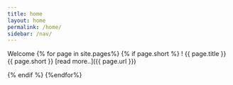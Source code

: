 ```yaml
---
title: home
layout: home
permalink: /home/
sidebar: /nav/
---
```


Welcome
{% for page in  site.pages%}
{% if page.short %}
!  {{ page.title }} 
 {{ page.short }}   [read more..]({{ page.url }})

{% endif %}
{%endfor%}